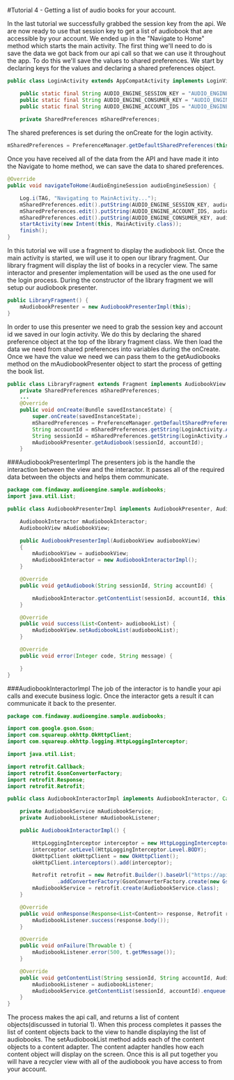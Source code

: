 #Tutorial 4 - Getting a list of audio books for your account.

In the last tutorial we successfully grabbed the session key from the api. We are now ready to use 
that session key to get a list of audiobook that are accessible by your account. We ended up in the 
"Navigate to Home" method which starts the main activity. The first thing we'll need to do is save 
the data we got back from our api call so that we can use it throughout the app. To do this we'll 
save the values to shared preferences. We start by declaring keys for the values and declaring a 
shared preferences object. 
  
``` Java
public class LoginActivity extends AppCompatActivity implements LoginView {

    public static final String AUDIO_ENGINE_SESSION_KEY = "AUDIO_ENGINE_SESSION_KEY";
    public static final String AUDIO_ENGINE_CONSUMER_KEY = "AUDIO_ENGINE_CONSUMER_KEY";
    public static final String AUDIO_ENGINE_ACCOUNT_IDS = "AUDIO_ENGINE_ACCOUNT_IDS";
    
    private SharedPreferences mSharedPreferences;

```

The shared preferences is set during the onCreate for the login activity.

``` Java
mSharedPreferences = PreferenceManager.getDefaultSharedPreferences(this);
```

Once you have received all of the data from the API and have made it into the Navigate to home method, 
we can save the data to shared preferences.

``` Java
@Override
public void navigateToHome(AudioEngineSession audioEngineSession) {

    Log.i(TAG, "Navigating to MainActivity...");
    mSharedPreferences.edit().putString(AUDIO_ENGINE_SESSION_KEY, audioEngineSession.sessionKey).apply();
    mSharedPreferences.edit().putString(AUDIO_ENGINE_ACCOUNT_IDS, audioEngineSession.account_ids.get(0)).apply();
    mSharedPreferences.edit().putString(AUDIO_ENGINE_CONSUMER_KEY, audioEngineSession.consumer_key).apply();
    startActivity(new Intent(this, MainActivity.class));
    finish();
}
```

In this tutorial we will use a fragment to display the audiobook list. Once the main activity is 
started, we will use it to open our library fragment. Our library fragment will display the list of 
books in a recycler view. The same interactor and presenter implementation will be used as the one 
used for the login process. During the constructor of the library fragment we will setup our audiobook presenter.

``` Java
public LibraryFragment() {
    mAudiobookPresenter = new AudiobookPresenterImpl(this);
}
```

In order to use this presenter we need to grab the session key and account id we saved in our login 
activity. We do this by declaring the shared preference object at the top of the library fragment 
class. We then load the data we need from shared preferences into variables during the onCreate. Once
we have the value we need we can pass them to the getAudiobooks method on the mAudiobookPresenter object
to start the process of getting the book list. 

```Java
public class LibraryFragment extends Fragment implements AudiobookView {
    private SharedPreferences mSharedPreferences;
    ...
    @Override
    public void onCreate(Bundle savedInstanceState) {
        super.onCreate(savedInstanceState);
        mSharedPreferences = PreferenceManager.getDefaultSharedPreferences(getActivity());
        String accountId = mSharedPreferences.getString(LoginActivity.AUDIO_ENGINE_ACCOUNT_IDS, null);
        String sessionId = mSharedPreferences.getString(LoginActivity.AUDIO_ENGINE_SESSION_KEY, null);
        mAudiobookPresenter.getAudiobook(sessionId, accountId);
    }
```

###AudiobookPresenterImpl
The presenters job is the handle the interaction between the view and the interactor. It passes all
of the required data between the objects and helps them communicate. 
``` Java
package com.findaway.audioengine.sample.audiobooks;
import java.util.List;

public class AudiobookPresenterImpl implements AudiobookPresenter, AudiobookListener {

    AudiobookInteractor mAudiobookInteractor;
    AudiobookView mAudiobookView;

    public AudiobookPresenterImpl(AudiobookView audiobookView)
    {
        mAudiobookView = audiobookView;
        mAudiobookInteractor = new AudiobookInteractorImpl();
    }

    @Override
    public void getAudiobook(String sessionId, String accountId) {

        mAudiobookInteractor.getContentList(sessionId, accountId, this);
    }

    @Override
    public void success(List<Content> audiobookList) {
        mAudiobookView.setAudiobookList(audiobookList);
    }

    @Override
    public void error(Integer code, String message) {

    }
}
```

###AudiobookInteractorImpl
The job of the interactor is to handle your api calls and execute business logic. Once the interactor
gets a result it can communicate it back to the presenter. 
``` Java
package com.findaway.audioengine.sample.audiobooks;

import com.google.gson.Gson;
import com.squareup.okhttp.OkHttpClient;
import com.squareup.okhttp.logging.HttpLoggingInterceptor;

import java.util.List;

import retrofit.Callback;
import retrofit.GsonConverterFactory;
import retrofit.Response;
import retrofit.Retrofit;

public class AudiobookInteractorImpl implements AudiobookInteractor, Callback<List<Content>> {

    private AudiobookService mAudiobookService;
    private AudiobookListener mAudiobookListener;

    public AudiobookInteractorImpl() {

        HttpLoggingInterceptor interceptor = new HttpLoggingInterceptor();
        interceptor.setLevel(HttpLoggingInterceptor.Level.BODY);
        OkHttpClient okHttpClient = new OkHttpClient();
        okHttpClient.interceptors().add(interceptor);

        Retrofit retrofit = new Retrofit.Builder().baseUrl("https://api.findawayworld.com/v3/").client(okHttpClient)
                .addConverterFactory(GsonConverterFactory.create(new Gson())).build();
        mAudiobookService = retrofit.create(AudiobookService.class);
    }

    @Override
    public void onResponse(Response<List<Content>> response, Retrofit retrofit) {
        mAudiobookListener.success(response.body());
    }

    @Override
    public void onFailure(Throwable t) {
        mAudiobookListener.error(500, t.getMessage());
    }

    @Override
    public void getContentList(String sessionId, String accountId, AudiobookListener audiobookListener) {
        mAudiobookListener = audiobookListener;
        mAudiobookService.getContentList(sessionId, accountId).enqueue(this);
    }
}
```

The process makes the api call, and returns a list of content objects(discussed in tutorial 1). When
this process completes it passes the list of content objects back to the view to handle displaying
the list of audiobooks. The setAudiobookList method adds each of the content objects to a content 
adapter. The content adapter handles how each content object will display on the screen. Once this 
is all put together you will have a recycler view with all of the audiobook you have access to from 
your account.  

